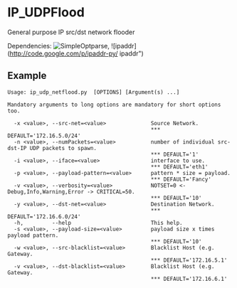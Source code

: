IP_UDPFlood
===========

General purpose IP src/dst network flooder

Dependencies: ![SimpleOptparse](https://github.com/tintinweb/LegacyOptparse/ "SimpleOptparse repo"), ![ipaddr](http://code.google.com/p/ipaddr-py/ ipaddr")  


Example
-------

	Usage: ip_udp_netflood.py  [OPTIONS] [Argument(s) ...]
	
	Mandatory arguments to long options are mandatory for short options too.
	
	  -x <value>, --src-net=<value>              Source Network.
	                                             *** DEFAULT='172.16.5.0/24'
	  -n <value>, --numPackets=<value>           number of individual src-dst-IP UDP packets to spawn.
	                                             *** DEFAULT='1'
	  -i <value>, --iface=<value>                interface to use.
	                                             *** DEFAULT='eth1'
	  -p <value>, --payload-pattern=<value>      pattern * size = payload.
	                                             *** DEFAULT='Fancy'
	  -v <value>, --verbosity=<value>            NOTSET=0 <- Debug,Info,Warning,Error -> CRITICAL=50.
	                                             *** DEFAULT='10'
	  -y <value>, --dst-net=<value>              Destination Network.
	                                             *** DEFAULT='172.16.6.0/24'
	  -h,         --help                         This help.
	  -s <value>, --payload-size=<value>         payload size x times payload pattern.
	                                             *** DEFAULT='10'
	  -w <value>, --src-blacklist=<value>        Blacklist Host (e.g. Gateway.
	                                             *** DEFAULT='172.16.5.1'
	  -v <value>, --dst-blacklist=<value>        Blacklist Host (e.g. Gateway.
	                                             *** DEFAULT='172.16.6.1'


